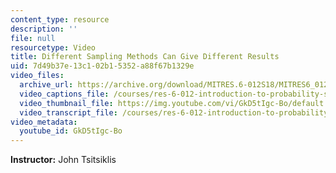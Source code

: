 ```yaml
---
content_type: resource
description: ''
file: null
resourcetype: Video
title: Different Sampling Methods Can Give Different Results
uid: 7d49b37e-13c1-02b1-5352-a88f67b1329e
video_files:
  archive_url: https://archive.org/download/MITRES.6-012S18/MITRES6_012S18_L23-09_300k.mp4
  video_captions_file: /courses/res-6-012-introduction-to-probability-spring-2018/6f0cf583e01b5fc39a8d2a3523429832_GkD5tIgc-Bo.vtt
  video_thumbnail_file: https://img.youtube.com/vi/GkD5tIgc-Bo/default.jpg
  video_transcript_file: /courses/res-6-012-introduction-to-probability-spring-2018/a6c98b118cb19a12b8e98dfde934bf85_GkD5tIgc-Bo.pdf
video_metadata:
  youtube_id: GkD5tIgc-Bo
---
```


**Instructor:** John Tsitsiklis